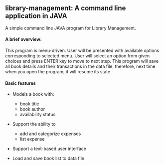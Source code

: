 ## library-management: A command line application in JAVA
A simple command line JAVA program for Library Management.

#### A brief overview:
This program is menu-driven. User will be presented with available options corresponding to selected menu.
User will select an option from given choices and press ENTER key to move to next step.
This program will save all book details and their transactions in the data file, therefore, next time when you open the program, it will resume its state.

#### Basic features
* Models a book with:
    * book title
    * book author
    * availability status
  

* Support the ability to
    * add and categorize expenses
    * list expense
    
* Support a text-based user interface
* Load and save book list to data file